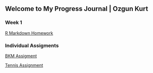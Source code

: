 ## Welcome to My Progress Journal | Ozgun Kurt

### Week 1

[R Markdown Homework](https://pjournal.github.io/mef03-Ozgunkrt/R_Markdown_Homework.html)

### Individual Assigments

[BKM Assigment](https://pjournal.github.io/mef03-Ozgunkrt/BDA_503_BKMS.html)

[Tennis Assignment](https://pjournal.github.io/mef03-Ozgunkrt/BDA_503_Tennis_Assigment.html)


